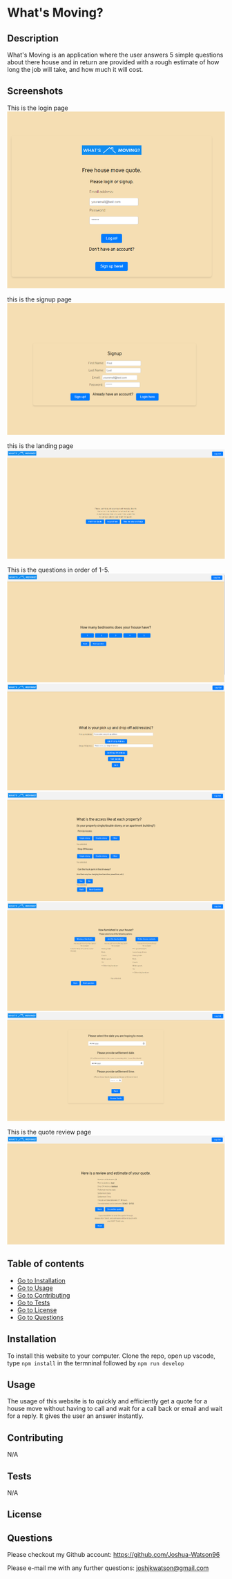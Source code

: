 # What's Moving?

## Description 
What's Moving is an application where the user answers 5 simple questions about there house and in return are provided with a rough estimate of how long the job will take, and how much it will cost.



## Screenshots

This is the login page
![alt](./assets/images/login.PNG)

this is the signup page
![alt](./assets/images/signup.PNG)

this is the landing page
![alt](./assets/images/landing.PNG)

This is the questions in order of 1-5.
![alt](./assets/images/questionOne.PNG)
![alt](./assets/images/questionTwo.PNG)
![alt](./assets/images/questionThree.PNG)
![alt](./assets/images/questionFour.PNG)
![alt](./assets/images/questionFive.PNG)

This is the quote review page
![alt](./assets/images/ending.PNG)

## Table of contents
- [Go to Installation](#installation) 
- [Go to Usage](#usage) 
- [Go to Contributing](#contributing) 
- [Go to Tests](#tests)
- [Go to License](#license)
- [Go to Questions](#questions)

## Installation
To install this website to your computer. Clone the repo, open up vscode, type ``npm install`` in the termninal followed by ``npm run develop``
    
## Usage
The usage of this website is to quickly and efficiently get a quote for a house move without having to call and wait for a call back or email and wait for a reply. It gives the user an answer instantly.

## Contributing
N/A

## Tests
N/A

## License




## Questions

Please checkout my Github account: https://github.com/Joshua-Watson96 

Please e-mail me with any further questions:  joshjkwatson@gmail.com